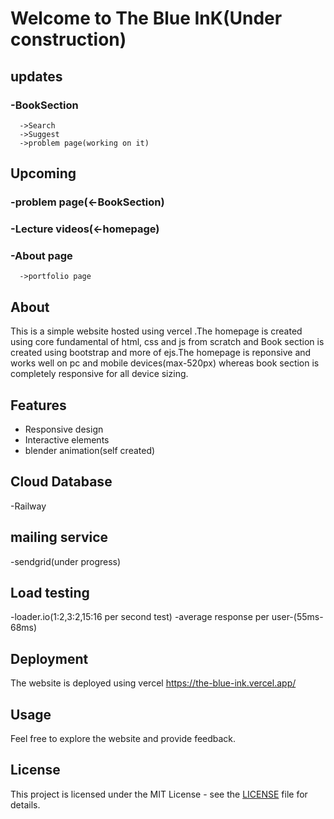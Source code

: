 # Welcome to The Blue InK(Under construction)
## updates
### -BookSection
      ->Search
      ->Suggest
      ->problem page(working on it)
      
## Upcoming
### -problem page(<-BookSection)
### -Lecture videos(<-homepage)
### -About page
      ->portfolio page

## About
This is a simple website hosted using vercel .The homepage is created using core fundamental of html, css and js from scratch and Book section is created using bootstrap and more of ejs.The homepage is reponsive and works well on pc and mobile devices(max-520px) whereas book section is completely responsive for all device sizing.

## Features
- Responsive design
- Interactive elements
- blender animation(self created)
## Cloud Database
-Railway 
## mailing service
-sendgrid(under progress)
## Load testing
-loader.io(1:2,3:2,15:16 per second test)
    -average response per user-(55ms-68ms)
    
## Deployment
The website is deployed using vercel https://the-blue-ink.vercel.app/
## Usage
Feel free to explore the website and provide feedback.

## License
This project is licensed under the MIT License - see the [LICENSE](LICENSE) file for details.

